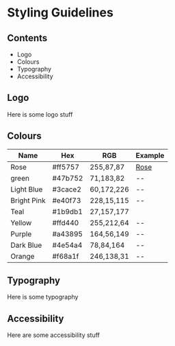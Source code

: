 # Styling Guidelines

## Contents
 - Logo
 - Colours
 - Typography
 - Accessibility

## Logo
Here is some logo stuff

## Colours

| Name | Hex | RGB | Example |
|------|-----|-----|--------|
| Rose | #ff5757 | 255,87,87 | [Rose](assets/images/pink.jpg) |
| green | #47b752 | 71,183,82 |--|
| Light Blue | #3cace2 | 60,172,226 |--|
| Bright Pink |#e40f73 | 228,15,115 |--|
| Teal | #1b9db1 | 27,157,177 | |
| Yellow |#ffd440 | 255,212,64 |--|
| Purple | #a43895 | 164,56,149 |--|
| Dark Blue | #4e54a4 | 78,84,164 |--|
| Orange | #f68a1f | 246,138,31 |--|

## Typography
Here is some typography

## Accessibility
Here are some accessibility stuff



